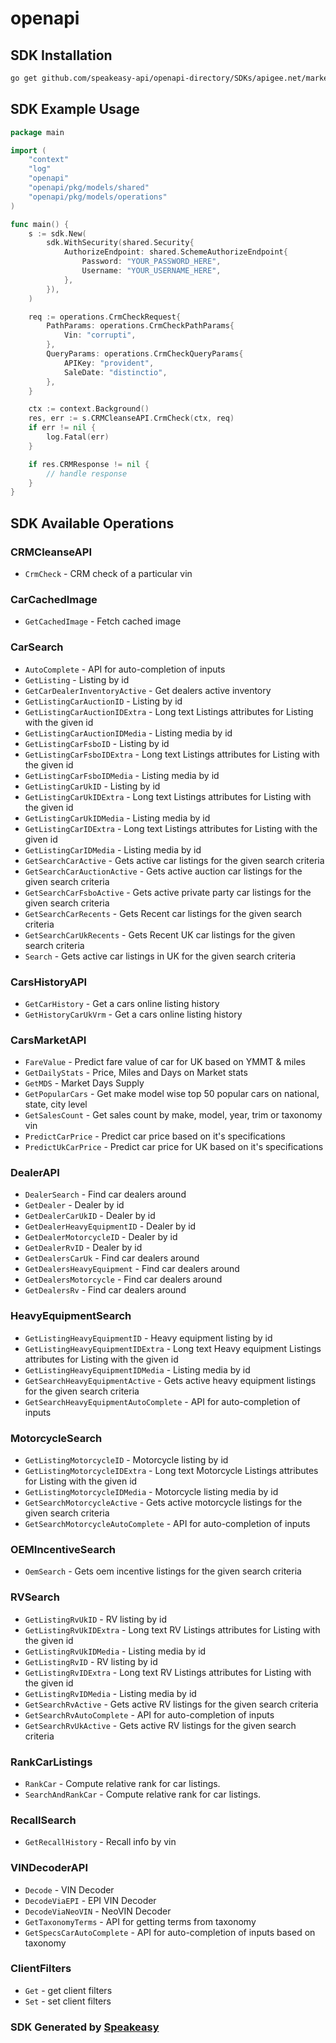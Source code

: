# openapi

<!-- Start SDK Installation -->
## SDK Installation

```bash
go get github.com/speakeasy-api/openapi-directory/SDKs/apigee.net/marketcheck-cars/2.01/go
```
<!-- End SDK Installation -->

## SDK Example Usage
<!-- Start SDK Example Usage -->
```go
package main

import (
    "context"
    "log"
    "openapi"
    "openapi/pkg/models/shared"
    "openapi/pkg/models/operations"
)

func main() {
    s := sdk.New(
        sdk.WithSecurity(shared.Security{
            AuthorizeEndpoint: shared.SchemeAuthorizeEndpoint{
                Password: "YOUR_PASSWORD_HERE",
                Username: "YOUR_USERNAME_HERE",
            },
        }),
    )

    req := operations.CrmCheckRequest{
        PathParams: operations.CrmCheckPathParams{
            Vin: "corrupti",
        },
        QueryParams: operations.CrmCheckQueryParams{
            APIKey: "provident",
            SaleDate: "distinctio",
        },
    }

    ctx := context.Background()
    res, err := s.CRMCleanseAPI.CrmCheck(ctx, req)
    if err != nil {
        log.Fatal(err)
    }

    if res.CRMResponse != nil {
        // handle response
    }
}
```
<!-- End SDK Example Usage -->

<!-- Start SDK Available Operations -->
## SDK Available Operations


### CRMCleanseAPI

* `CrmCheck` - CRM check of a particular vin

### CarCachedImage

* `GetCachedImage` - Fetch cached image

### CarSearch

* `AutoComplete` - API for auto-completion of inputs
* `GetListing` - Listing by id
* `GetCarDealerInventoryActive` - Get dealers active inventory
* `GetListingCarAuctionID` - Listing by id
* `GetListingCarAuctionIDExtra` - Long text Listings attributes for Listing with the given id
* `GetListingCarAuctionIDMedia` - Listing media by id
* `GetListingCarFsboID` - Listing by id
* `GetListingCarFsboIDExtra` - Long text Listings attributes for Listing with the given id
* `GetListingCarFsboIDMedia` - Listing media by id
* `GetListingCarUkID` - Listing by id
* `GetListingCarUkIDExtra` - Long text Listings attributes for Listing with the given id
* `GetListingCarUkIDMedia` - Listing media by id
* `GetListingCarIDExtra` - Long text Listings attributes for Listing with the given id
* `GetListingCarIDMedia` - Listing media by id
* `GetSearchCarActive` - Gets active car listings for the given search criteria
* `GetSearchCarAuctionActive` - Gets active auction car listings for the given search criteria
* `GetSearchCarFsboActive` - Gets active private party car listings for the given search criteria
* `GetSearchCarRecents` - Gets Recent car listings for the given search criteria
* `GetSearchCarUkRecents` - Gets Recent UK car listings for the given search criteria
* `Search` - Gets active car listings in UK for the given search criteria

### CarsHistoryAPI

* `GetCarHistory` - Get a cars online listing history
* `GetHistoryCarUkVrm` - Get a cars online listing history

### CarsMarketAPI

* `FareValue` - Predict fare value of car for UK based on YMMT & miles
* `GetDailyStats` - Price, Miles and Days on Market stats
* `GetMDS` - Market Days Supply
* `GetPopularCars` - Get make model wise top 50 popular cars on national, state, city level
* `GetSalesCount` - Get sales count by make, model, year, trim or taxonomy vin
* `PredictCarPrice` - Predict car price based on it's specifications
* `PredictUkCarPrice` - Predict car price for UK based on it's specifications

### DealerAPI

* `DealerSearch` - Find car dealers around
* `GetDealer` - Dealer by id
* `GetDealerCarUkID` - Dealer by id
* `GetDealerHeavyEquipmentID` - Dealer by id
* `GetDealerMotorcycleID` - Dealer by id
* `GetDealerRvID` - Dealer by id
* `GetDealersCarUk` - Find car dealers around
* `GetDealersHeavyEquipment` - Find car dealers around
* `GetDealersMotorcycle` - Find car dealers around
* `GetDealersRv` - Find car dealers around

### HeavyEquipmentSearch

* `GetListingHeavyEquipmentID` - Heavy equipment listing by id
* `GetListingHeavyEquipmentIDExtra` - Long text Heavy equipment Listings attributes for Listing with the given id
* `GetListingHeavyEquipmentIDMedia` - Listing media by id
* `GetSearchHeavyEquipmentActive` - Gets active heavy equipment listings for the given search criteria
* `GetSearchHeavyEquipmentAutoComplete` - API for auto-completion of inputs

### MotorcycleSearch

* `GetListingMotorcycleID` - Motorcycle listing by id
* `GetListingMotorcycleIDExtra` - Long text Motorcycle Listings attributes for Listing with the given id
* `GetListingMotorcycleIDMedia` - Motorcycle listing media by id
* `GetSearchMotorcycleActive` - Gets active motorcycle listings for the given search criteria
* `GetSearchMotorcycleAutoComplete` - API for auto-completion of inputs

### OEMIncentiveSearch

* `OemSearch` - Gets oem incentive listings for the given search criteria

### RVSearch

* `GetListingRvUkID` - RV listing by id
* `GetListingRvUkIDExtra` - Long text RV Listings attributes for Listing with the given id
* `GetListingRvUkIDMedia` - Listing media by id
* `GetListingRvID` - RV listing by id
* `GetListingRvIDExtra` - Long text RV Listings attributes for Listing with the given id
* `GetListingRvIDMedia` - Listing media by id
* `GetSearchRvActive` - Gets active RV listings for the given search criteria
* `GetSearchRvAutoComplete` - API for auto-completion of inputs
* `GetSearchRvUkActive` - Gets active RV listings for the given search criteria

### RankCarListings

* `RankCar` - Compute relative rank for car listings.
* `SearchAndRankCar` - Compute relative rank for car listings.

### RecallSearch

* `GetRecallHistory` - Recall info by vin

### VINDecoderAPI

* `Decode` - VIN Decoder
* `DecodeViaEPI` - EPI VIN Decoder
* `DecodeViaNeoVIN` - NeoVIN Decoder
* `GetTaxonomyTerms` - API for getting terms from taxonomy
* `GetSpecsCarAutoComplete` - API for auto-completion of inputs based on taxonomy

### ClientFilters

* `Get` - get client filters
* `Set` - set client filters
<!-- End SDK Available Operations -->

### SDK Generated by [Speakeasy](https://docs.speakeasyapi.dev/docs/using-speakeasy/client-sdks)
